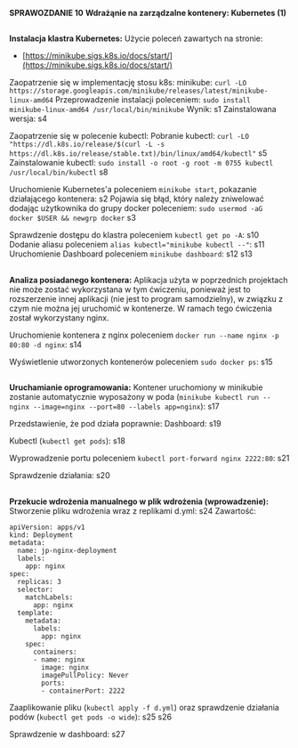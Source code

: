 **SPRAWOZDANIE 10**
**Wdrażąnie na zarządzalne kontenery: Kubernetes (1)**
##
**Instalacja klastra Kubernetes:**
Użycie poleceń zawartych na stronie:
-   [https://minikube.sigs.k8s.io/docs/start/](https://minikube.sigs.k8s.io/docs/start/)

Zaopatrzenie się w implementację stosu k8s: minikube:
`curl -LO https://storage.googleapis.com/minikube/releases/latest/minikube-linux-amd64`
Przeprowadzenie instalacji poleceniem:
`sudo install minikube-linux-amd64 /usr/local/bin/minikube`
Wynik:
s1
Zainstalowana wersja:
s4

Zaopatrzenie się w polecenie kubectl:
Pobranie kubectl:
`curl -LO "https://dl.k8s.io/release/$(curl -L -s https://dl.k8s.io/release/stable.txt)/bin/linux/amd64/kubectl"`
s5
Zainstalowanie kubectl:
`sudo install -o root -g root -m 0755 kubectl /usr/local/bin/kubectl`
s8

Uruchomienie Kubernetes'a poleceniem `minikube start`, pokazanie działającego kontenera:
s2
Pojawia się błąd, który należy zniwelować dodając użytkownika do grupy docker poleceniem:
`sudo usermod -aG docker $USER && newgrp docker`
s3

Sprawdzenie dostępu do klastra poleceniem `kubectl get po -A`:
s10
Dodanie aliasu poleceniem `alias kubectl="minikube kubectl --"`:
s11
Uruchomienie Dashboard poleceniem `minikube dashboard`:
s12
s13
##
**Analiza posiadanego kontenera:**
Aplikacja użyta w poprzednich projektach nie może zostać wykorzystana w tym ćwiczeniu, ponieważ jest to rozszerzenie innej aplikacji (nie jest to program samodzielny), w związku z czym nie można jej uruchomić w kontenerze. W ramach tego ćwiczenia został wykorzystany nginx.

Uruchomienie kontenera z nginx poleceniem `docker run --name nginx -p 80:80 -d nginx`:
s14

Wyświetlenie utworzonych kontenerów poleceniem `sudo docker ps`:
s15
##
**Uruchamianie oprogramowania:**
Kontener uruchomiony w minikubie zostanie automatycznie wyposażony w poda (`minikube kubectl run -- nginx --image=nginx --port=80 --labels app=nginx`):
s17

Przedstawienie, że pod działa poprawnie:
Dashboard:
s19

Kubectl (`kubectl get pods`):
s18

Wyprowadzenie portu poleceniem `kubectl port-forward nginx 2222:80`:
s21

Sprawdzenie działania:
s20
 


##

**Przekucie wdrożenia manualnego w plik wdrożenia (wprowadzenie):**
Stworzenie pliku wdrożenia wraz z replikami d.yml:
s24
Zawartość:
```
apiVersion: apps/v1
kind: Deployment
metadata:
  name: jp-nginx-deployment
  labels:
    app: nginx
spec:
  replicas: 3
  selector:
    matchLabels:
      app: nginx
  template:
    metadata:
      labels:
        app: nginx
    spec:
      containers:
      - name: nginx
        image: nginx
        imagePullPolicy: Never
        ports:
        - containerPort: 2222
```
Zaaplikowanie pliku (`kubectl apply -f d.yml`) oraz sprawdzenie działania podów (`kubectl get pods -o wide`):
s25
s26

Sprawdzenie w dashboard:
s27
